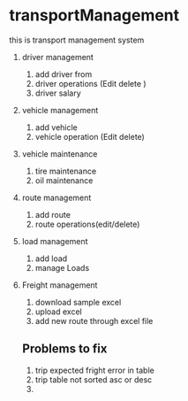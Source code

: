 # transportManagement
this is transport management system

1. driver management 
	1. add driver from
	2. driver operations (Edit delete )
	3. driver salary

2. vehicle management
	1. add vehicle
	2. vehicle operation (Edit delete)

3. vehicle maintenance 
	1. tire maintenance 
	2. oil maintenance 
4. route management
	1. add route
	2. route operations(edit/delete)
5. load management
	1. add load
	2. manage Loads

6. Freight management 
	1. download sample excel
	2. upload excel
	3. add new route through excel file

	## Problems to fix
	1. trip expected fright error in table
	2. trip table not sorted asc or desc
	3. 